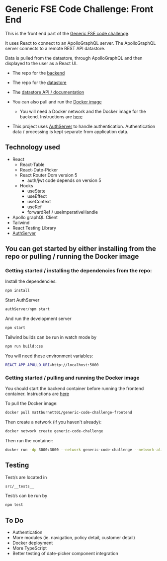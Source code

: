 
# Generic FSE Code Challenge: Front End

This is the front end part of the [Generic FSE code challenge](https://github.com/mattburnett-repo/generic-fse-code-challenge/tree/main/).

It uses React to connect to an ApolloGraphQL server. The ApolloGraphQL server connects to a remote REST API datastore.

Data is pulled from the datastore, through ApolloGraphQL and then displayed to the user as a React UI.

* The repo for the [backend](https://github.com/mattburnett-repo/generic-fse-code-challenge/tree/main/backend)
* The repo for the [datastore](https://github.com/mattburnett-repo/feather-fullstack-codechallenge-datastore)
* The [datastore API / documentation](https://feather-datastore.herokuapp.com/api/v1/api-docs/)

* You can also pull and run the [Docker image](https://hub.docker.com/r/mattburnett01/generic-code-challenge-frontend)
  * You will need a Docker network and the Docker image for the backend. Instructions are [here](https://github.com/mattburnett-repo/generic-fse-code-challenge/tree/main/backend) 

* This project uses [AuthServer](https://github.com/mattburnett-repo/authServer) to handle authentication. Authentication data / processing is kept separate from application data.

## Technology used
* React
  * React-Table
  * React-Date-Picker
  * React Router Dom version 5
    * auth/jwt code depends on version 5
  * Hooks
    * useState
    * useEffect
    * useContext
    * useRef
    * forwardRef / useImperativeHandle
* Apollo graphQL Client
* Tailwind
* React Testing Library
* [AuthServer](https://github.com/mattburnett-repo/authServer)
  
## You can get started by either installing from the repo or pulling / running the Docker image
### Getting started / installing the dependencies from the repo:
Install the dependencies:

```bash
npm install
```

Start AuthServer
```bash
authServer/npm start
```

And run the development server

```bash
npm start
```

Tailwind builds can be run in watch mode by 
```bash
npm run build:css
```

You will need these environment variables: 
```bash
REACT_APP_APOLLO_URI=http://localhost:5000
```

### Getting started / pulling and running the Docker image
You should start the backend container before running the frontend container.  Instructions are [here](https://github.com/mattburnett-repo/generic-fse-code-challenge/tree/main/backend) 

To pull the Docker image:
```bash
docker pull mattburnett01/generic-code-challenge-frontend
```
Then create a network (if you haven't already):
```bash
docker network create generic-code-challenge
```
Then run the container:
```bash
docker run -dp 3000:3000 --network generic-code-challenge --network-alias frontend -e REACT_APP_APOLLO_URI=http://localhost:5000 generic-code-challenge-frontend
```

## Testing
Test/s are located in 
```bash
src/__tests__
```

Test/s can be run by
```bash
npm test
```

## To Do
* Authentication
* More modules (ie. navigation, policy detail, customer detail)
* Docker deployment
* More TypeScript
* Better testing of date-picker component integration